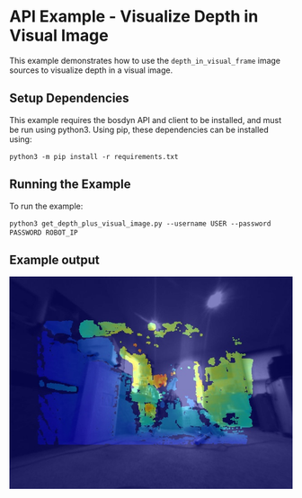 <!--
Copyright (c) 2021 Boston Dynamics, Inc.  All rights reserved.

Downloading, reproducing, distributing or otherwise using the SDK Software
is subject to the terms and conditions of the Boston Dynamics Software
Development Kit License (20191101-BDSDK-SL).
-->

# API Example - Visualize Depth in Visual Image

This example demonstrates how to use the `depth_in_visual_frame` image sources to visualize depth in a visual image.

## Setup Dependencies
This example requires the bosdyn API and client to be installed, and must be run using python3. Using pip, these dependencies can be installed using:

```
python3 -m pip install -r requirements.txt
```

## Running the Example
To run the example:
```
python3 get_depth_plus_visual_image.py --username USER --password PASSWORD ROBOT_IP
```

## Example output

![Example image](documentation/example_image.jpg)
